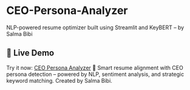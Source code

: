 # CEO-Persona-Analyzer
NLP-powered resume optimizer built using Streamlit and KeyBERT – by Salma Bibi
## 🚀 Live Demo
Try it now: [CEO Persona Analyzer](https://ceo-persona-analyzer-dpqccwivcqtqrqzhqsjmmr.streamlit.app)
🚀 Smart resume alignment with CEO persona detection – powered by NLP, sentiment analysis, and strategic keyword matching. Created by Salma Bibi.
